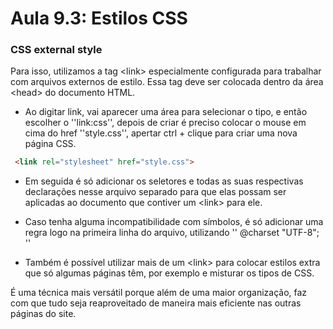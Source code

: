 # Aula 9.3: Estilos CSS

### CSS external style 

 
Para isso, utilizamos a tag &lt;link&gt; especialmente configurada para trabalhar com arquivos externos de estilo. Essa tag deve ser colocada dentro da área &lt;head&gt; do documento HTML.  

* Ao digitar link, vai aparecer uma área para selecionar o tipo, e então escolher o ''link:css'', depois de criar é preciso colocar o mouse em cima do href ''style.css'', apertar ctrl + clique para criar uma nova página CSS. 
~~~html
 <link rel="stylesheet" href="style.css">
 ~~~
 
* Em seguida é só adicionar os seletores e todas as suas respectivas declarações nesse arquivo separado para que elas possam ser aplicadas ao documento que contiver um &lt;link&gt; para ele. 

* Caso tenha alguma incompatibilidade com símbolos, é só adicionar uma regra logo na primeira linha do arquivo, utilizando '' @charset "UTF-8"; '' 

* Também é possível utilizar mais de um &lt;link&gt; para colocar estilos extra que só algumas páginas têm, por exemplo e misturar os tipos de CSS. 

É uma técnica mais versátil porque além de uma maior organização, faz com que tudo seja reaproveitado de maneira mais eficiente nas outras páginas do site. 

